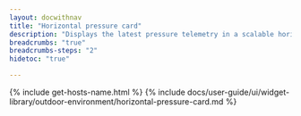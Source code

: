 ```yaml
---
layout: docwithnav
title: "Horizontal pressure card"
description: "Displays the latest pressure telemetry in a scalable horizontal layout."
breadcrumbs: "true"
breadcrumbs-steps: "2"
hidetoc: "true"

---
```

{% include get-hosts-name.html %}
{% include docs/user-guide/ui/widget-library/outdoor-environment/horizontal-pressure-card.md %}
